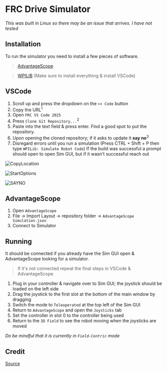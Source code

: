 # FRC Drive Simulator
*This was built in Linux so there may be an issue that arrives. I have not tested*

## Installation
To run the simulator you need to install a few pieces of software.
> [AdvantageScope](https://github.com/Mechanical-Advantage/AdvantageScope/releases/tag/v4.1.2)

> [WPILIB](https://docs.wpilib.org/en/stable/docs/zero-to-robot/step-2/wpilib-setup.html) (Make sure to install everything & install VSCode)

## VSCode
  1. Scroll up and press the dropdown on the `<> Code` button
  2. Copy the URL<sup>1</sup>
  3. Open `FRC VS Code 2025`
  4. Press `Clone Git Repository...`<sup>2</sup>
  5. Paste into the text field & press enter. Find a good spot to put the repository.
  6. Upon opening the cloned repository; if it asks to update it **say no**<sup>3</sup>
  7. Disregard errors until you run a simulation (Press CTRL + Shift + P then type `WPILib: Simulate Robot Code`)
If the build was successful a prompt should open to open Sim GUI, but if it wasn't successful reach out

  ![CopyLocation](https://github.com/user-attachments/assets/28ce9daa-99d8-4dcb-83a5-2170d500cb44)
  
  ![StartOptions](https://github.com/user-attachments/assets/5f950827-1ac6-4835-9343-f96e4ed56d2f)

  ![SAYNO](https://github.com/user-attachments/assets/e0687d88-5334-40a5-94f8-dd4ba71956d3)

## AdvantageScope
  1. Open `AdvantageScope`
  2. File -> Import Layout -> repository folder -> `AdvantageScope Simulation.json`
  3. Connect to Simulator

## Running
It should be connected if you already have the Sim GUI open & AdvantageScope looking for a simulator.
> If it's not connected repeat the final steps in VSCode & AdvantageScope

  1. Plug in your controller & navigate over to Sim GUI; the joystick should be loaded on the left side
  2. Drag the joystick to the first slot at the bottom of the main window by dragging
  3. Switch the mode to `Teleoperated` at the top left of the Sim GUI
  4. Return to `AdvantageScope` and open the `Joysticks` tab
  5. Set the controller in slot 0 to the controller being used
  6. Return to the `3D Field` to see the robot moving when the joysticks are moved

*Do be mindful that it is currently in `Field-Centric` mode*
## Credit
[Source](https://shenzhen-robotics-alliance.github.io/maple-sim/) 
